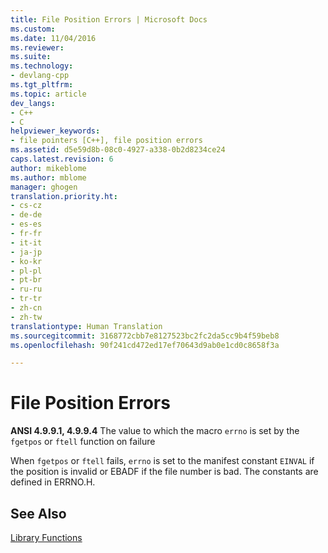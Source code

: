 ```yaml
---
title: File Position Errors | Microsoft Docs
ms.custom: 
ms.date: 11/04/2016
ms.reviewer: 
ms.suite: 
ms.technology:
- devlang-cpp
ms.tgt_pltfrm: 
ms.topic: article
dev_langs:
- C++
- C
helpviewer_keywords:
- file pointers [C++], file position errors
ms.assetid: d5e59d8b-08c0-4927-a338-0b2d8234ce24
caps.latest.revision: 6
author: mikeblome
ms.author: mblome
manager: ghogen
translation.priority.ht:
- cs-cz
- de-de
- es-es
- fr-fr
- it-it
- ja-jp
- ko-kr
- pl-pl
- pt-br
- ru-ru
- tr-tr
- zh-cn
- zh-tw
translationtype: Human Translation
ms.sourcegitcommit: 3168772cbb7e8127523bc2fc2da5cc9b4f59beb8
ms.openlocfilehash: 90f241cd472ed17ef70643d9ab0e1cd0c8658f3a

---
```

# File Position Errors
**ANSI 4.9.9.1, 4.9.9.4** The value to which the macro `errno` is set by the `fgetpos` or `ftell` function on failure  
  
 When `fgetpos` or `ftell` fails, `errno` is set to the manifest constant `EINVAL` if the position is invalid or EBADF if the file number is bad. The constants are defined in ERRNO.H.  
  
## See Also  
 [Library Functions](../c-language/library-functions.md)


<!--HONumber=Jan17_HO1-->


